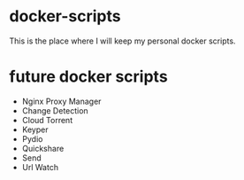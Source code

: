 # docker-scripts

This is the place where I will keep my personal docker scripts.


# future docker scripts

- Nginx Proxy Manager
- Change Detection
- Cloud Torrent
- Keyper
- Pydio
- Quickshare
- Send
- Url Watch
